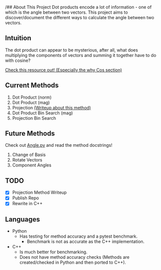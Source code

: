 /## About This Project
Dot products encode a lot of information - one of which is the angle between two vectors.
This project aims to discover/document the different ways to calculate the angle between two vectors.

## Intuition
The dot product can appear to be mysterious, after all, what does multiplying the components of vectors and summing it together have to do with cosine?

[Check this resource out! (Especially the why Cos section)](https://www.mathsisfun.com/algebra/vectors-dot-product.html)

## Current Methods
1. Dot Product (norm)
2. Dot Product (mag)
3. Projection [(Writeup about this method)](Writeups/Projection%20Approach.pdf)
4. Dot Product Bin Search (mag)
5. Projection Bin Search

## Future Methods
Check out [Angle.py](Python/Angle.py) and read the method docstrings!
1. Change of Basis
2. Rotate Vectors
3. Component Angles

## TODO
- [X] Projection Method Writeup
- [X] Publish Repo
- [X] Rewrite in C++

## Languages
- Python
  - Has testing for method accuracy and a pytest benchmark.
    - Benchmark is not as accurate as the C++ implementation.
- C++
  - Is much better for benchmarking.
  - Does not have method accuracy checks (Methods are created/checked in Python and then ported to C++).
